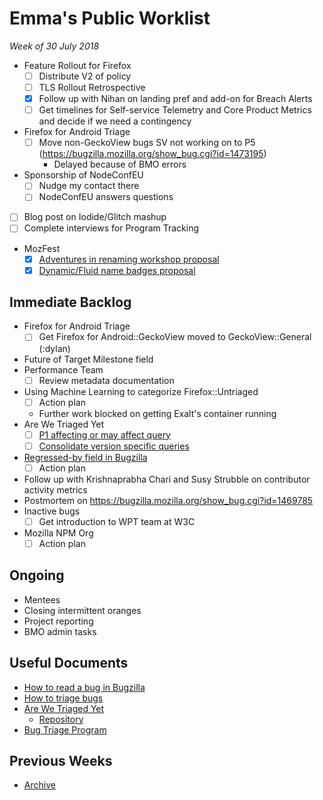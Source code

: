 # Emma's Public Worklist

_Week of 30 July 2018_

* Feature Rollout for Firefox
  - [ ] Distribute V2 of policy
  - [ ] TLS Rollout Retrospective
  - [x] Follow up with Nihan on landing pref and add-on for Breach Alerts
  - [ ] Get timelines for Self-service Telemetry and Core Product Metrics and decide if we need a contingency
* Firefox for Android Triage
  - [ ] Move non-GeckoView bugs SV not working on to P5 (https://bugzilla.mozilla.org/show_bug.cgi?id=1473195)
    - Delayed because of BMO errors
* Sponsorship of NodeConfEU
  - [ ] Nudge my contact there
  - [ ] NodeConfEU answers questions
* [ ] Blog post on Iodide/Glitch mashup
* [ ] Complete interviews for Program Tracking
* MozFest
  - [x] [Adventures in renaming workshop proposal](https://github.com/MozillaFestival/mozfest-program-2018/issues/471)
  - [x] [Dynamic/Fluid name badges proposal](https://github.com/MozillaFestival/mozfest-program-2018/issues/467)

## Immediate Backlog

* Firefox for Android Triage
  - [ ] Get Firefox for Android::GeckoView moved to GeckoView::General (:dylan)
* Future of Target Milestone field
* Performance Team 
  - [ ] Review metadata documentation
* Using Machine Learning to categorize Firefox::Untriaged 
  - [ ] Action plan
  - Further work blocked on getting Exalt's container running
* Are We Triaged Yet
  - [ ] [P1 affecting or may affect query](https://github.com/emceeaich/are-we-triaged-yet/issues/38)
  - [ ] [Consolidate version specific queries](https://github.com/emceeaich/are-we-triaged-yet/issues/43)
* [Regressed-by field in Bugzilla](https://bugzilla.mozilla.org/show_bug.cgi?id=1461492)
  - [ ] Action plan
* Follow up with Krishnaprabha Chari and Susy Strubble on contributor activity metrics
* Postmortem on https://bugzilla.mozilla.org/show_bug.cgi?id=1469785
* Inactive bugs
  - [ ] Get introduction to WPT team at W3C
* Mozilla NPM Org
  - [ ] Action plan

## Ongoing

* Mentees
* Closing intermittent oranges
* Project reporting
* BMO admin tasks

## Useful Documents

* [How to read a bug in Bugzilla](https://www.youtube.com/watch?v=9_2k4RIrM_o)
* [How to triage bugs](https://github.com/mozilla/bug-handling/blob/master/policy/triage-bugzilla.md)
* [Are We Triaged Yet](https://are-we-triaged-yet.herokuapp.com/) 
  * [Repository](https://github.com/emceeaich/are-we-triaged-yet)
* [Bug Triage Program](https://wiki.mozilla.org/Bug_Triage)

## Previous Weeks
* [Archive](/emceeaich/what-is-emma-working-on/archive.md)
